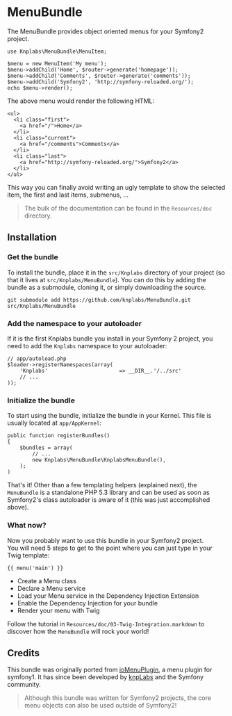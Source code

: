 MenuBundle
==========

The MenuBundle provides object oriented menus for your Symfony2 project.

    use Knplabs\MenuBundle\MenuItem;

    $menu = new MenuItem('My menu');
    $menu->addChild('Home', $router->generate('homepage'));
    $menu->addChild('Comments', $router->generate('comments'));
    $menu->addChild('Symfony2', 'http://symfony-reloaded.org/');
    echo $menu->render();

The above menu would render the following HTML:

    <ul>
      <li class="first">
        <a href="/">Home</a>
      </li>
      <li class="current">
        <a href="/comments">Comments</a>
      </li>
      <li class="last">
        <a href="http://symfony-reloaded.org/">Symfony2</a>
      </li>
    </ul>

This way you can finally avoid writing an ugly template to show the selected item,
the first and last items, submenus, ...

> The bulk of the documentation can be found in the `Resources/doc` directory.

## Installation

### Get the bundle

To install the bundle, place it in the `src/Knplabs` directory of your project
(so that it lives at `src/Knplabs/MenuBundle`). You can do this by adding
the bundle as a submodule, cloning it, or simply downloading the source.

    git submodule add https://github.com/knplabs/MenuBundle.git src/Knplabs/MenuBundle

### Add the namespace to your autoloader

If it is the first Knplabs bundle you install in your Symfony 2 project, you
need to add the `Knplabs` namespace to your autoloader:

    // app/autoload.php
    $loader->registerNamespaces(array(
        'Knplabs'                       => __DIR__.'/../src'
        // ...
    ));

### Initialize the bundle

To start using the bundle, initialize the bundle in your Kernel. This
file is usually located at `app/AppKernel`:

    public function registerBundles()
    {
        $bundles = array(
            // ...
            new Knplabs\MenuBundle\KnplabsMenuBundle(),
        );
    )

That's it! Other than a few templating helpers (explained next), the `MenuBundle`
is a standalone PHP 5.3 library and can be used as soon as Symfony2's
class autoloader is aware of it (this was just accomplished above).

### What now?

Now you probably want to use this bundle in your Symfony2 project.  
You will need 5 steps to get to the point where you can just type in your Twig template:

    {{ menu('main') }}

* Create a Menu class
* Declare a Menu service
* Load your Menu service in the Dependency Injection Extension
* Enable the Dependency Injection for your bundle
* Render your menu with Twig

Follow the tutorial in `Resources/doc/03-Twig-Integration.markdown` to
discover how the `MenuBundle` will rock your world!

## Credits

This bundle was originally ported from [ioMenuPlugin](http://github.com/weaverryan/ioMenuPlugin),
a menu plugin for symfony1. It has since been developed by [knpLabs](http://www.knplabs.com) and
the Symfony community.

> Although this bundle was written for Symfony2 projects, the core menu objects
> can also be used outside of Symfony2!
